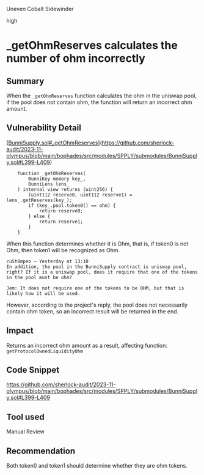 Uneven Cobalt Sidewinder

high

# _getOhmReserves calculates the number of ohm incorrectly

## Summary

When the `_getOhmReserves` function calculates the ohm in the uniswap pool, if the pool does not contain ohm, the function will return an incorrect ohm amount.

## Vulnerability Detail

[[BunniSupply.sol#_getOhmReserves](https://github.com/sherlock-audit/2023-11-olympus/blob/main/bophades/src/modules/SPPLY/submodules/BunniSupply.sol#L399-L409)](https://github.com/sherlock-audit/2023-11-olympus/blob/main/bophades/src/modules/SPPLY/submodules/BunniSupply.sol#L399-L409)

```solidity
    function _getOhmReserves(
        BunniKey memory key_,
        BunniLens lens_
    ) internal view returns (uint256) {
        (uint112 reserve0, uint112 reserve1) = lens_.getReserves(key_);
        if (key_.pool.token0() == ohm) { 
            return reserve0;
        } else {
            return reserve1;
        }
    }
```

When this function determines whether it is Ohm, that is, if token0 is not Ohm, then token1 will be recognized as Ohm.

```text
cu5t0mpeo — Yesterday at 13:10
In addition, the pool in the BunniSupply contract is uniswap pool, right? If it is a uniswap pool, does it require that one of the tokens in the pool must be ohm?

Jem: It does not require one of the tokens to be OHM, but that is likely how it will be used.
```

However, according to the project's reply, the pool does not necessarily contain ohm token, so an incorrect result will be returned in the end.

## Impact

Returns an incorrect ohm amount as a result, affecting function: `getProtocolOwnedLiquidityOhm`

## Code Snippet

https://github.com/sherlock-audit/2023-11-olympus/blob/main/bophades/src/modules/SPPLY/submodules/BunniSupply.sol#L399-L409

## Tool used

Manual Review

## Recommendation

Both token0 and token1 should determine whether they are ohm tokens.